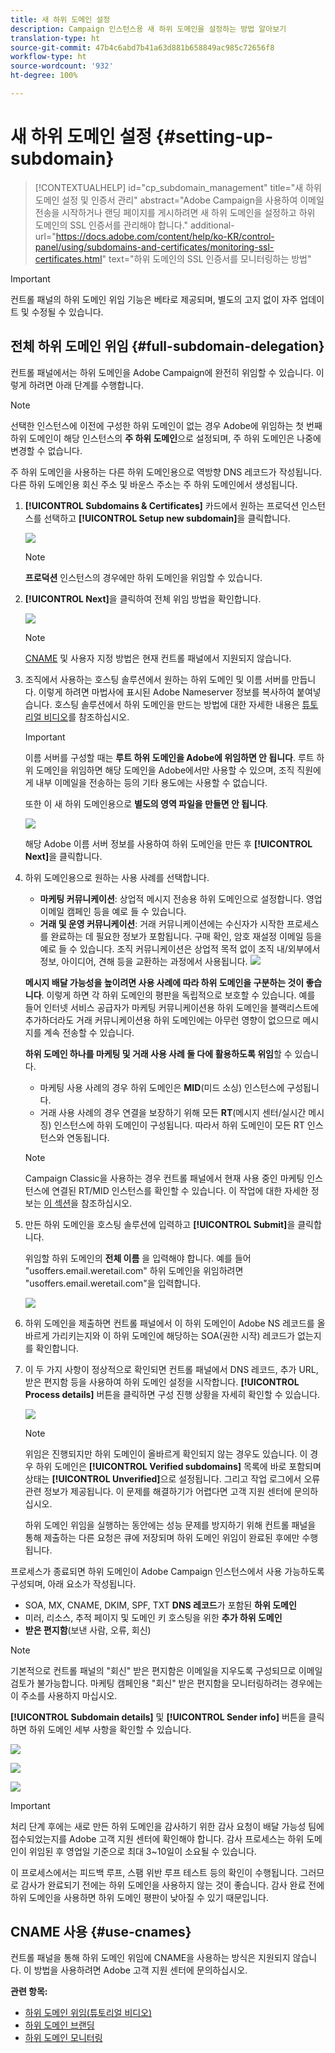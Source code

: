 ```yaml
---
title: 새 하위 도메인 설정
description: Campaign 인스턴스용 새 하위 도메인을 설정하는 방법 알아보기
translation-type: ht
source-git-commit: 47b4c6abd7b41a63d881b658849ac985c72656f8
workflow-type: ht
source-wordcount: '932'
ht-degree: 100%

---
```



# 새 하위 도메인 설정 {#setting-up-subdomain}

>[!CONTEXTUALHELP]
>id="cp_subdomain_management"
>title="새 하위 도메인 설정 및 인증서 관리"
>abstract="Adobe Campaign을 사용하여 이메일 전송을 시작하거나 랜딩 페이지를 게시하려면 새 하위 도메인을 설정하고 하위 도메인의 SSL 인증서를 관리해야 합니다."
>additional-url="https://docs.adobe.com/content/help/ko-KR/control-panel/using/subdomains-and-certificates/monitoring-ssl-certificates.html" text="하위 도메인의 SSL 인증서를 모니터링하는 방법"

>[!IMPORTANT]
>
>컨트롤 패널의 하위 도메인 위임 기능은 베타로 제공되며, 별도의 고지 없이 자주 업데이트 및 수정될 수 있습니다.

## 전체 하위 도메인 위임 {#full-subdomain-delegation}

컨트롤 패널에서는 하위 도메인을 Adobe Campaign에 완전히 위임할 수 있습니다. 이렇게 하려면 아래 단계를 수행합니다.

>[!NOTE]
>
>선택한 인스턴스에 이전에 구성한 하위 도메인이 없는 경우 Adobe에 위임하는 첫 번째 하위 도메인이 해당 인스턴스의 **주 하위 도메인**&#x200B;으로 설정되며, 주 하위 도메인은 나중에 변경할 수 없습니다.
>
>주 하위 도메인을 사용하는 다른 하위 도메인용으로 역방향 DNS 레코드가 작성됩니다. 다른 하위 도메인용 회신 주소 및 바운스 주소는 주 하위 도메인에서 생성됩니다.

1. **[!UICONTROL Subdomains & Certificates]** 카드에서 원하는 프로덕션 인스턴스를 선택하고 **[!UICONTROL Setup new subdomain]**&#x200B;을 클릭합니다.

   ![](assets/subdomain1.png)

   >[!NOTE]
   >
   >**프로덕션** 인스턴스의 경우에만 하위 도메인을 위임할 수 있습니다.

1. **[!UICONTROL Next]**&#x200B;을 클릭하여 전체 위임 방법을 확인합니다.

   ![](assets/subdomain3.png)

   >[!NOTE]
   >
   >[CNAME](#use-cnames) 및 사용자 지정 방법은 현재 컨트롤 패널에서 지원되지 않습니다.

1. 조직에서 사용하는 호스팅 솔루션에서 원하는 하위 도메인 및 이름 서버를 만듭니다. 이렇게 하려면 마법사에 표시된 Adobe Nameserver 정보를 복사하여 붙여넣습니다. 호스팅 솔루션에서 하위 도메인을 만드는 방법에 대한 자세한 내용은 [튜토리얼 비디오](https://video.tv.adobe.com/v/30175?captions=kor)를 참조하십시오.

   >[!IMPORTANT]
   >
   >이름 서버를 구성할 때는 **루트 하위 도메인을 Adobe에 위임하면 안 됩니다**. 루트 하위 도메인을 위임하면 해당 도메인을 Adobe에서만 사용할 수 있으며, 조직 직원에게 내부 이메일을 전송하는 등의 기타 용도에는 사용할 수 없습니다.
   >
   >또한 이 새 하위 도메인용으로 **별도의 영역 파일을 만들면 안 됩니다**.

   ![](assets/subdomain4.png)

   해당 Adobe 이름 서버 정보를 사용하여 하위 도메인을 만든 후 **[!UICONTROL Next]**&#x200B;을 클릭합니다.

1. 하위 도메인용으로 원하는 사용 사례를 선택합니다.

   * **마케팅 커뮤니케이션**: 상업적 메시지 전송용 하위 도메인으로 설정합니다. 영업 이메일 캠페인 등을 예로 들 수 있습니다.
   * **거래 및 운영 커뮤니케이션**: 거래 커뮤니케이션에는 수신자가 시작한 프로세스를 완료하는 데 필요한 정보가 포함됩니다. 구매 확인, 암호 재설정 이메일 등을 예로 들 수 있습니다. 조직 커뮤니케이션은 상업적 목적 없이 조직 내/외부에서 정보, 아이디어, 견해 등을 교환하는 과정에서 사용됩니다.
   ![](assets/subdomain5.png)

   **메시지 배달 가능성을 높이려면 사용 사례에 따라 하위 도메인을 구분하는 것이 좋습니다**. 이렇게 하면 각 하위 도메인의 평판을 독립적으로 보호할 수 있습니다. 예를 들어 인터넷 서비스 공급자가 마케팅 커뮤니케이션용 하위 도메인을 블랙리스트에 추가하더라도 거래 커뮤니케이션용 하위 도메인에는 아무런 영향이 없으므로 메시지를 계속 전송할 수 있습니다.

   **하위 도메인 하나를 마케팅 및 거래 사용 사례 둘 다에 활용하도록 위임**&#x200B;할 수 있습니다.

   * 마케팅 사용 사례의 경우 하위 도메인은 **MID**(미드 소싱) 인스턴스에 구성됩니다.
   * 거래 사용 사례의 경우 연결을 보장하기 위해 모든 **RT**(메시지 센터/실시간 메시징) 인스턴스에 하위 도메인이 구성됩니다. 따라서 하위 도메인이 모든 RT 인스턴스와 연동됩니다.
   >[!NOTE]
   >
   >Campaign Classic을 사용하는 경우 컨트롤 패널에서 현재 사용 중인 마케팅 인스턴스에 연결된 RT/MID 인스턴스를 확인할 수 있습니다. 이 작업에 대한 자세한 정보는 [이 섹션](../../instances-settings/using/instance-details.md)을 참조하십시오.

1. 만든 하위 도메인을 호스팅 솔루션에 입력하고 **[!UICONTROL Submit]**&#x200B;을 클릭합니다.

   위임할 하위 도메인의 **전체 이름** 을 입력해야 합니다. 예를 들어 &quot;usoffers.email.weretail.com&quot; 하위 도메인을 위임하려면 &quot;usoffers.email.weretail.com&quot;을 입력합니다.

   ![](assets/subdomain6.png)

1. 하위 도메인을 제출하면 컨트롤 패널에서 이 하위 도메인이 Adobe NS 레코드를 올바르게 가리키는지와 이 하위 도메인에 해당하는 SOA(권한 시작) 레코드가 없는지를 확인합니다.

1. 이 두 가지 사항이 정상적으로 확인되면 컨트롤 패널에서 DNS 레코드, 추가 URL, 받은 편지함 등을 사용하여 하위 도메인 설정을 시작합니다. **[!UICONTROL Process details]** 버튼을 클릭하면 구성 진행 상황을 자세히 확인할 수 있습니다.

   ![](assets/subdomain7.png)

   >[!NOTE]
   >
   >위임은 진행되지만 하위 도메인이 올바르게 확인되지 않는 경우도 있습니다. 이 경우 하위 도메인은 **[!UICONTROL Verified subdomains]** 목록에 바로 포함되며 상태는 **[!UICONTROL Unverified]**&#x200B;으로 설정됩니다. 그리고 작업 로그에서 오류 관련 정보가 제공됩니다. 이 문제를 해결하기가 어렵다면 고객 지원 센터에 문의하십시오.
   >
   >하위 도메인 위임을 실행하는 동안에는 성능 문제를 방지하기 위해 컨트롤 패널을 통해 제출하는 다른 요청은 큐에 저장되며 하위 도메인 위임이 완료된 후에만 수행됩니다.

프로세스가 종료되면 하위 도메인이 Adobe Campaign 인스턴스에서 사용 가능하도록 구성되며, 아래 요소가 작성됩니다.

* SOA, MX, CNAME, DKIM, SPF, TXT **DNS 레코드**&#x200B;가 포함된 **하위 도메인**
* 미러, 리소스, 추적 페이지 및 도메인 키 호스팅을 위한 **추가 하위 도메인**
* **받은 편지함**(보낸 사람, 오류, 회신)

>[!NOTE]
>
>기본적으로 컨트롤 패널의 &quot;회신&quot; 받은 편지함은 이메일을 지우도록 구성되므로 이메일 검토가 불가능합니다. 마케팅 캠페인용 &quot;회신&quot; 받은 편지함을 모니터링하려는 경우에는 이 주소를 사용하지 마십시오.

**[!UICONTROL Subdomain details]** 및 **[!UICONTROL Sender info]** 버튼을 클릭하면 하위 도메인 세부 사항을 확인할 수 있습니다.

![](assets/detail_buttons.png)

![](assets/subdomain_details.png)

![](assets/sender_info.png)

>[!IMPORTANT]
>
>처리 단계 후에는 새로 만든 하위 도메인을 감사하기 위한 감사 요청이 배달 가능성 팀에 접수되었는지를 Adobe 고객 지원 센터에 확인해야 합니다. 감사 프로세스는 하위 도메인이 위임된 후 영업일 기준으로 최대 3~10일이 소요될 수 있습니다.
>
>이 프로세스에서는 피드백 루프, 스팸 위반 루프 테스트 등의 확인이 수행됩니다. 그러므로 감사가 완료되기 전에는 하위 도메인을 사용하지 않는 것이 좋습니다. 감사 완료 전에 하위 도메인을 사용하면 하위 도메인 평판이 낮아질 수 있기 때문입니다.

## CNAME 사용 {#use-cnames}

컨트롤 패널을 통해 하위 도메인 위임에 CNAME을 사용하는 방식은 지원되지 않습니다. 이 방법을 사용하려면 Adobe 고객 지원 센터에 문의하십시오.

**관련 항목:**

* [하위 도메인 위임(튜토리얼 비디오)](https://docs.adobe.com/content/help/en/campaign-learn/campaign-standard-tutorials/administrating/control-panel/subdomain-delegation.html)
* [하위 도메인 브랜딩](../../subdomains-certificates/using/subdomains-branding.md)
* [하위 도메인 모니터링](../../subdomains-certificates/using/monitoring-subdomains.md)
